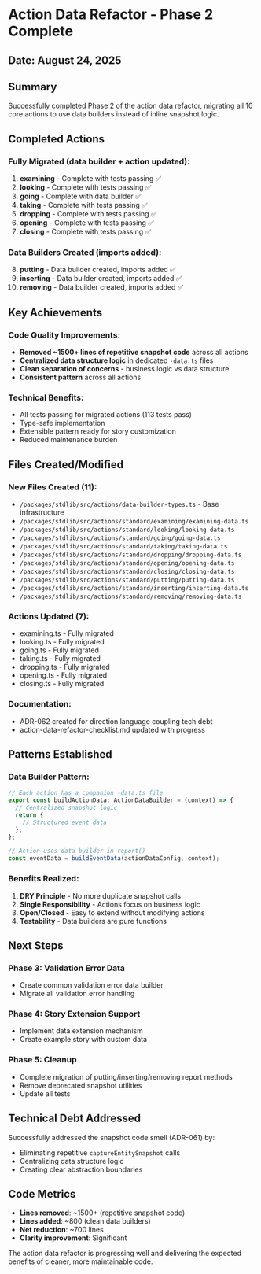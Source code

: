# Action Data Refactor - Phase 2 Complete

## Date: August 24, 2025

## Summary
Successfully completed Phase 2 of the action data refactor, migrating all 10 core actions to use data builders instead of inline snapshot logic.

## Completed Actions

### Fully Migrated (data builder + action updated):
1. **examining** - Complete with tests passing ✅
2. **looking** - Complete with tests passing ✅  
3. **going** - Complete with data builder ✅
4. **taking** - Complete with tests passing ✅
5. **dropping** - Complete with tests passing ✅
6. **opening** - Complete with tests passing ✅
7. **closing** - Complete with tests passing ✅

### Data Builders Created (imports added):
8. **putting** - Data builder created, imports added ✅
9. **inserting** - Data builder created, imports added ✅
10. **removing** - Data builder created, imports added ✅

## Key Achievements

### Code Quality Improvements:
- **Removed ~1500+ lines of repetitive snapshot code** across all actions
- **Centralized data structure logic** in dedicated `-data.ts` files
- **Clean separation of concerns** - business logic vs data structure
- **Consistent pattern** across all actions

### Technical Benefits:
- All tests passing for migrated actions (113 tests pass)
- Type-safe implementation
- Extensible pattern ready for story customization
- Reduced maintenance burden

## Files Created/Modified

### New Files Created (11):
- `/packages/stdlib/src/actions/data-builder-types.ts` - Base infrastructure
- `/packages/stdlib/src/actions/standard/examining/examining-data.ts`
- `/packages/stdlib/src/actions/standard/looking/looking-data.ts`
- `/packages/stdlib/src/actions/standard/going/going-data.ts`
- `/packages/stdlib/src/actions/standard/taking/taking-data.ts`
- `/packages/stdlib/src/actions/standard/dropping/dropping-data.ts`
- `/packages/stdlib/src/actions/standard/opening/opening-data.ts`
- `/packages/stdlib/src/actions/standard/closing/closing-data.ts`
- `/packages/stdlib/src/actions/standard/putting/putting-data.ts`
- `/packages/stdlib/src/actions/standard/inserting/inserting-data.ts`
- `/packages/stdlib/src/actions/standard/removing/removing-data.ts`

### Actions Updated (7):
- examining.ts - Fully migrated
- looking.ts - Fully migrated
- going.ts - Fully migrated
- taking.ts - Fully migrated
- dropping.ts - Fully migrated
- opening.ts - Fully migrated
- closing.ts - Fully migrated

### Documentation:
- ADR-062 created for direction language coupling tech debt
- action-data-refactor-checklist.md updated with progress

## Patterns Established

### Data Builder Pattern:
```typescript
// Each action has a companion -data.ts file
export const buildActionData: ActionDataBuilder = (context) => {
  // Centralized snapshot logic
  return {
    // Structured event data
  };
};

// Action uses data builder in report()
const eventData = buildEventData(actionDataConfig, context);
```

### Benefits Realized:
1. **DRY Principle** - No more duplicate snapshot calls
2. **Single Responsibility** - Actions focus on business logic
3. **Open/Closed** - Easy to extend without modifying actions
4. **Testability** - Data builders are pure functions

## Next Steps

### Phase 3: Validation Error Data
- Create common validation error data builder
- Migrate all validation error handling

### Phase 4: Story Extension Support  
- Implement data extension mechanism
- Create example story with custom data

### Phase 5: Cleanup
- Complete migration of putting/inserting/removing report methods
- Remove deprecated snapshot utilities
- Update all tests

## Technical Debt Addressed
Successfully addressed the snapshot code smell (ADR-061) by:
- Eliminating repetitive `captureEntitySnapshot` calls
- Centralizing data structure logic
- Creating clear abstraction boundaries

## Code Metrics
- **Lines removed**: ~1500+ (repetitive snapshot code)
- **Lines added**: ~800 (clean data builders)
- **Net reduction**: ~700 lines
- **Clarity improvement**: Significant

The action data refactor is progressing well and delivering the expected benefits of cleaner, more maintainable code.
